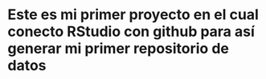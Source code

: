 # Este es mi primer proyecto en el cual conecto RStudio con github para así generar mi primer repositorio de datos
